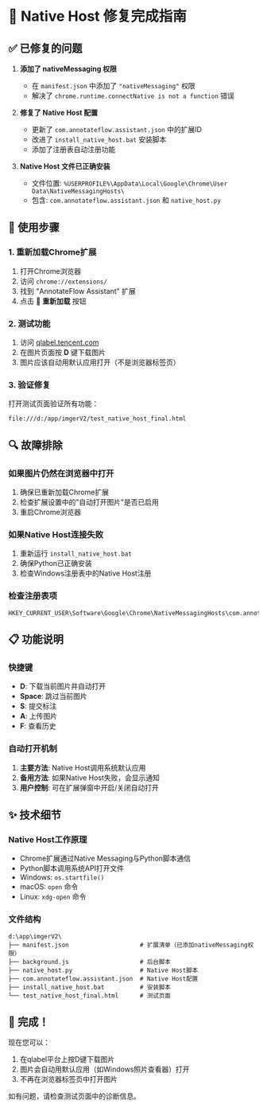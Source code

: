 # 🔧 Native Host 修复完成指南

## ✅ 已修复的问题

1. **添加了 nativeMessaging 权限**
   - 在 `manifest.json` 中添加了 `"nativeMessaging"` 权限
   - 解决了 `chrome.runtime.connectNative is not a function` 错误

2. **修复了 Native Host 配置**
   - 更新了 `com.annotateflow.assistant.json` 中的扩展ID
   - 改进了 `install_native_host.bat` 安装脚本
   - 添加了注册表自动注册功能

3. **Native Host 文件已正确安装**
   - 文件位置: `%USERPROFILE%\AppData\Local\Google\Chrome\User Data\NativeMessagingHosts\`
   - 包含: `com.annotateflow.assistant.json` 和 `native_host.py`

## 🚀 使用步骤

### 1. 重新加载Chrome扩展
1. 打开Chrome浏览器
2. 访问 `chrome://extensions/`
3. 找到 "AnnotateFlow Assistant" 扩展
4. 点击 🔄 **重新加载** 按钮

### 2. 测试功能
1. 访问 [qlabel.tencent.com](https://qlabel.tencent.com)
2. 在图片页面按 **D** 键下载图片
3. 图片应该自动用默认应用打开（不是浏览器标签页）

### 3. 验证修复
打开测试页面验证所有功能：
```
file:///d:/app/imgerV2/test_native_host_final.html
```

## 🔍 故障排除

### 如果图片仍然在浏览器中打开
1. 确保已重新加载Chrome扩展
2. 检查扩展设置中的"自动打开图片"是否已启用
3. 重启Chrome浏览器

### 如果Native Host连接失败
1. 重新运行 `install_native_host.bat`
2. 确保Python已正确安装
3. 检查Windows注册表中的Native Host注册

### 检查注册表项
```
HKEY_CURRENT_USER\Software\Google\Chrome\NativeMessagingHosts\com.annotateflow.assistant
```

## 📋 功能说明

### 快捷键
- **D**: 下载当前图片并自动打开
- **Space**: 跳过当前图片
- **S**: 提交标注
- **A**: 上传图片
- **F**: 查看历史

### 自动打开机制
1. **主要方法**: Native Host调用系统默认应用
2. **备用方法**: 如果Native Host失败，会显示通知
3. **用户控制**: 可在扩展弹窗中开启/关闭自动打开

## ✨ 技术细节

### Native Host工作原理
- Chrome扩展通过Native Messaging与Python脚本通信
- Python脚本调用系统API打开文件
- Windows: `os.startfile()`
- macOS: `open` 命令
- Linux: `xdg-open` 命令

### 文件结构
```
d:\app\imgerV2\
├── manifest.json                    # 扩展清单（已添加nativeMessaging权限）
├── background.js                    # 后台脚本
├── native_host.py                   # Native Host脚本
├── com.annotateflow.assistant.json  # Native Host配置
├── install_native_host.bat          # 安装脚本
└── test_native_host_final.html      # 测试页面
```

## 🎉 完成！

现在您可以：
1. 在qlabel平台上按D键下载图片
2. 图片会自动用默认应用（如Windows照片查看器）打开
3. 不再在浏览器标签页中打开图片

如有问题，请检查测试页面中的诊断信息。